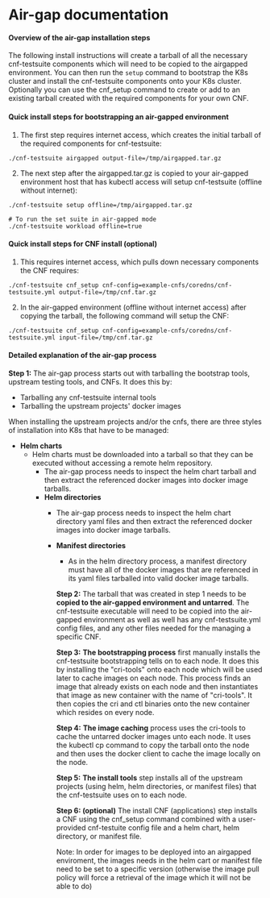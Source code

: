 # Air-gap documentation

#### Overview of the air-gap installation steps

The following install instructions will create a tarball of all the necessary cnf-testsuite components which will need to be copied to the airgapped environment.  You can then run the `setup` command to bootstrap the K8s cluster and install the cnf-testsuite components onto your K8s cluster.  Optionally you can use the cnf_setup command to create or add to an existing tarball created with the required components for your own CNF.

#### Quick install steps for bootstrapping an air-gapped environment

1. The first step requires internet access, which creates the initial tarball of the required components for cnf-testsuite:
```
./cnf-testsuite airgapped output-file=/tmp/airgapped.tar.gz
```
2. The next step after the airgapped.tar.gz is copied to your air-gapped environment host that has kubectl access will setup cnf-testsuite (offline without internet):
```
./cnf-testsuite setup offline=/tmp/airgapped.tar.gz

# To run the set suite in air-gapped mode
./cnf-testsuite workload offline=true
```

#### Quick install steps for CNF install (optional)

1. This requires internet access, which pulls down necessary components the CNF requires:

`./cnf-testsuite cnf_setup cnf-config=example-cnfs/coredns/cnf-testsuite.yml output-file=/tmp/cnf.tar.gz`

2. In the air-gapped environment (offline without internet access) after copying the tarball, the following command will setup the CNF:

`./cnf-testsuite cnf_setup cnf-config=example-cnfs/coredns/cnf-testsuite.yml input-file=/tmp/cnf.tar.gz`

#### Detailed explanation of the air-gap process

**Step 1:** The air-gap process starts out with tarballing the bootstrap tools, upstream testing tools, and CNFs.  It does this by:
* Tarballing any cnf-testsuite internal tools
* Tarballing the upstream projects' docker images

When installing the upstream projects and/or the cnfs, there are three styles of installation into K8s that have to be managed:

* **Helm charts**
    * Helm charts must be downloaded into a tarball so that they can be executed without accessing a remote helm repository.  
        * The air-gap process needs to inspect the helm chart tarball and then extract the referenced docker images into docker image tarballs.  
        * **Helm directories**
            * The air-gap process needs to inspect the helm chart directory yaml files and then extract the referenced docker images into docker image tarballs.
            * **Manifest directories**
                * As in the helm directory process, a manifest directory must have all of the docker images that are referenced in its yaml files tarballed into valid docker image tarballs.

                **Step 2:** The tarball that was created in step 1 needs to be **copied to the air-gapped environment and untarred**.  The cnf-testsuite executable will need to be copied into the air-gapped environment as well as well has any cnf-testsuite.yml config files, and any other files needed for the managing a specific CNF.

                **Step 3:** **The bootstrapping process** first manually installs the cnf-testsuite bootstrapping tells on to each node.  It does this by installing the "cri-tools" onto each node which will be used later to cache images on each node.  This process finds an image that already exists on each node and then instantiates that image as new container with the name of "cri-tools".  It then copies the cri and ctl binaries onto the new container which resides on every node.

                **Step 4:** **The image caching** process uses the cri-tools to cache the untarred docker images unto each node.  It uses the kubectl cp command to copy the tarball onto the node and then uses the docker client to cache the image locally on the node.

                **Step 5:** **The install tools** step installs all of the upstream projects (using helm, helm directories, or manifest files) that the cnf-testsuite uses on to each node.

                **Step 6: (optional)** The install CNF (applications) step installs a CNF using the cnf_setup command combined with a user-provided cnf-testuite config file and a helm chart, helm directory, or manifest file.

                Note: In order for images to be deployed into an airgapped enviroment, the images needs in the helm cart or manifest file need to be set to a specific version (otherwise the image pull policy will force a retrieval of the image which it will not be able to do)




